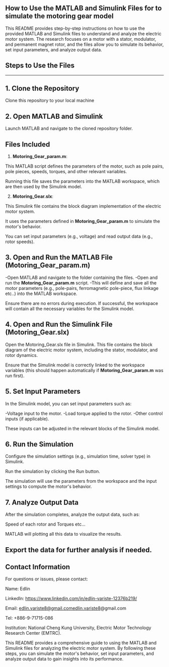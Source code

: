 ## How to Use the MATLAB and Simulink Files for to simulate the motoring gear model

This README provides step-by-step instructions on how to use the provided MATLAB and Simulink files to understand and analyze the electric motor system. The research focuses on a motor with a stator, modulator, and permanent magnet rotor, and the files allow you to simulate its behavior, set input parameters, and analyze output data.

## Steps to Use the Files
---

## 1. Clone the Repository

Clone this repository to your local machine

## 2. Open MATLAB and Simulink

Launch MATLAB and navigate to the cloned repository folder.

## Files Included

1) **Motoring_Gear_param.m**:

This MATLAB script defines the parameters of the motor, such as pole pairs, pole pieces, speeds, torques, and other relevant variables.

Running this file saves the parameters into the MATLAB workspace, which are then used by the Simulink model.

2) **Motoring_Gear.slx**:

This Simulink file contains the block diagram implementation of the electric motor system.

It uses the parameters defined in **Motoring_Gear_param.m** to simulate the motor's behavior.

You can set input parameters (e.g., voltage) and read output data (e.g., rotor speeds).

## 3. Open and Run the MATLAB File (**Motoring_Gear_param.m**)

-Open MATLAB and navigate to the folder containing the files.
-Open and run the **Motoring_Gear_param.m** script.
-This will define and save all the motor parameters (e.g., pole-pairs, ferromagnetic pole-piece, flux linkage etc..) into the MATLAB workspace.

Ensure there are no errors during execution. If successful, the workspace will contain all the necessary variables for the Simulink model.

## 4.  Open and Run the Simulink File (**Motoring_Gear.slx**)

Open the Motoring_Gear.slx file in Simulink.
This file contains the block diagram of the electric motor system, including the stator, modulator, and rotor dynamics.

Ensure that the Simulink model is correctly linked to the workspace variables (this should happen automatically if **Motoring_Gear_param.m** was run first).

## 5. Set Input Parameters

In the Simulink model, you can set input parameters such as:

-Voltage input to the motor.
-Load torque applied to the rotor.
-Other control inputs (if applicable).

These inputs can be adjusted in the relevant blocks of the Simulink model.

## 6. Run the Simulation

Configure the simulation settings (e.g., simulation time, solver type) in Simulink.

Run the simulation by clicking the Run button.

The simulation will use the parameters from the workspace and the input settings to compute the motor's behavior.

## 7. Analyze Output Data

After the simulation completes, analyze the output data, such as:

Speed of each rotor and Torques etc...

MATLAB will plotting all this data to visualize the results.

Export the data for further analysis if needed.
---

## Contact Information

For questions or issues, please contact:

Name: Edlin

LinkedIn: https://www.linkedin.com/in/edlin-variste-12376b219/

Email: edlin.variste8@gmail.comedlin.variste8@gmail.com

Tel: +886-9-71715-086

Institution: National Cheng Kung University, Electric Motor Technology Research Center (EMTRC).





This README provides a comprehensive guide to using the MATLAB and Simulink files for analyzing the electric motor system. By following these steps, you can simulate the motor's behavior, set input parameters, and analyze output data to gain insights into its performance.

